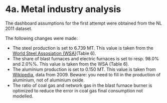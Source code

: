 # 4a. Metal industry analysis

The dashboard assumptions for the first attempt were obtained from the NL 2011 dataset.


The following changes were made:

- The steel production is set to 6.739 MT. This value is taken from the [World Steel Assosiation (WSA)](http://www.worldsteel.org/dms/internetDocumentList/statistics-archive/yearbook-archive/Steel-Statistical-Yearbook-2013/document/Steel-Statistical-Yearbook-2012.pdf)(Table 6).
- The share of blast furnaces and electric furnaces is set to resp. 98.0% and 2.0%%. This value is taken from the WSA (Table 6).
- The aluminium production is set to 0.150 MT. This value is taken from [Wikipedia](http://en.wikipedia.org/wiki/List_of_countries_by_aluminium_production), data from 2009. Beware: you need to fill in the production of aluminium, not of aluminium oxide.
- The ratio of coal gas and network gas in the blast furnace burner is optimized to reduce the error in coal gas final consumption not modelled.


